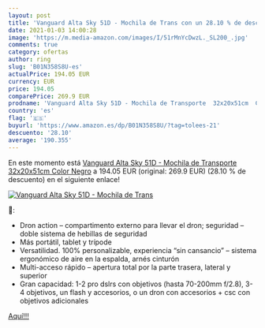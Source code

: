 ```yaml
---
layout: post
title: 'Vanguard Alta Sky 51D - Mochila de Trans con un 28.10 % de descuento'
date: 2021-01-03 14:00:28
image: 'https://m.media-amazon.com/images/I/51rMnYcDwzL._SL200_.jpg'
comments: true
category: ofertas
author: ring
slug: 'B01N358S8U-es'
actualPrice: 194.05 EUR
currency: EUR
price: 194.05
comparePrice: 269.9 EUR
prodname: 'Vanguard Alta Sky 51D - Mochila de Transporte  32x20x51cm  Color Negro'
country: 'es'
flag: '🇪🇸'
buyurl: 'https://www.amazon.es/dp/B01N358S8U/?tag=tolees-21'
descuento: '28.10'
average: '190.355'
---
```


En este momento está [Vanguard Alta Sky 51D - Mochila de Transporte  32x20x51cm  Color Negro](https://www.amazon.es/dp/B01N358S8U/?tag=tolees-21) a 194.05 EUR (original: 269.9 EUR) (28.10 %  de descuento) en el siguiente enlace!

[![Vanguard Alta Sky 51D - Mochila de Trans](https://m.media-amazon.com/images/I/51rMnYcDwzL._SL200_.jpg)](https://www.amazon.es/dp/B01N358S8U/?tag=tolees-21)

🔎:

- Dron action – compartimento externo para llevar el dron; seguridad – doble sistema de hebillas de seguridad
- Más portátil, tablet y trípode
- Versatilidad. 100% personalizable, experiencia “sin cansancio” – sistema ergonómico de aire en la espalda, arnés cinturón
- Multi-acceso rápido – apertura total por la parte trasera, lateral y superior
- Gran capacidad: 1-2 pro dslrs con objetivos (hasta 70-200mm f/2.8), 3-4 objetivos, un flash y accesorios, o un dron con accesorios + csc con objetivos adicionales

[Aquí!!!](https://www.amazon.es/dp/B01N358S8U/?tag=tolees-21)
